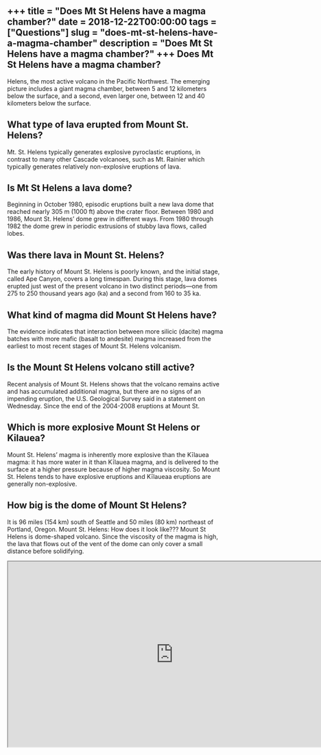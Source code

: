 +++
title = "Does Mt St Helens have a magma chamber?"
date = 2018-12-22T00:00:00
tags = ["Questions"]
slug = "does-mt-st-helens-have-a-magma-chamber"
description = "Does Mt St Helens have a magma chamber?"
+++
Does Mt St Helens have a magma chamber?
---------------------------------------

Helens, the most active volcano in the Pacific Northwest. The emerging picture includes a giant magma chamber, between 5 and 12 kilometers below the surface, and a second, even larger one, between 12 and 40 kilometers below the surface.

What type of lava erupted from Mount St. Helens?
------------------------------------------------

Mt. St. Helens typically generates explosive pyroclastic eruptions, in contrast to many other Cascade volcanoes, such as Mt. Rainier which typically generates relatively non-explosive eruptions of lava.

Is Mt St Helens a lava dome?
----------------------------

Beginning in October 1980, episodic eruptions built a new lava dome that reached nearly 305 m (1000 ft) above the crater floor. Between 1980 and 1986, Mount St. Helens’ dome grew in different ways. From 1980 through 1982 the dome grew in periodic extrusions of stubby lava flows, called lobes.

Was there lava in Mount St. Helens?
-----------------------------------

The early history of Mount St. Helens is poorly known, and the initial stage, called Ape Canyon, covers a long timespan. During this stage, lava domes erupted just west of the present volcano in two distinct periods—one from 275 to 250 thousand years ago (ka) and a second from 160 to 35 ka.

What kind of magma did Mount St Helens have?
--------------------------------------------

The evidence indicates that interaction between more silicic (dacite) magma batches with more mafic (basalt to andesite) magma increased from the earliest to most recent stages of Mount St. Helens volcanism.

Is the Mount St Helens volcano still active?
--------------------------------------------

Recent analysis of Mount St. Helens shows that the volcano remains active and has accumulated additional magma, but there are no signs of an impending eruption, the U.S. Geological Survey said in a statement on Wednesday. Since the end of the 2004-2008 eruptions at Mount St.

Which is more explosive Mount St Helens or Kilauea?
---------------------------------------------------

Mount St. Helens’ magma is inherently more explosive than the Kīlauea magma: it has more water in it than Kīlauea magma, and is delivered to the surface at a higher pressure because of higher magma viscosity. So Mount St. Helens tends to have explosive eruptions and Kīlaueaa eruptions are generally non-explosive.

How big is the dome of Mount St Helens?
---------------------------------------

It is 96 miles (154 km) south of Seattle and 50 miles (80 km) northeast of Portland, Oregon. Mount St. Helens: How does it look like??? Mount St Helens is dome-shaped volcano. Since the viscosity of the magma is high, the lava that flows out of the vent of the dome can only cover a small distance before solidifying.

<iframe allow="accelerometer; autoplay; clipboard-write; encrypted-media; gyroscope; picture-in-picture" allowfullscreen="" class="__youtube_prefs__  epyt-is-override  no-lazyload" data-no-lazy="1" data-origheight="433" data-origwidth="770" data-skipgform_ajax_framebjll="" height="433" id="_ytid_52918" loading="lazy" src="https://www.youtube.com/embed/lYMJ8uyeRA0?enablejsapi=1&autoplay=0&cc_load_policy=0&cc_lang_pref=&iv_load_policy=1&loop=0&modestbranding=0&rel=1&fs=1&playsinline=0&autohide=2&theme=dark&color=red&controls=1&" title="YouTube player" width="770"></iframe>